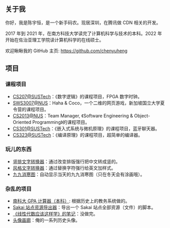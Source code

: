 ## 关于我

你好，我是陈宇恒，是一个新手码农。现居深圳，在腾讯做 CDN 相关的开发。

2017 年到 2021 年，在南方科技大学读完了计算机科学与技术的本科。2022 年开始在佐治亚理工学院读计算机科学的在线硕士。

欢迎瞅瞅我的 GitHub 主页: https://github.com/chenyuheng

## 项目

### 课程项目

* [CS207@SUSTech](<https://github.com/Stang-wm/CS207_project>)：《数字逻辑》的课程项目，FPGA 数字时钟。
* [SWS3007@NUS](<https://github.com/bianzheng123/2D-VideoGame-Development>)：Haha & Coco，一个二维的网页游戏，新加坡国立大学夏令营的课程项目。
* [CS2013@NUS](https://github.com/chenyuheng/Team-Manager)：Team Manager, 《Software Engineering & Object-Oriented Programming》的课程项目。
* [CS301@SUSTech](https://github.com/WinstonHuTiger/CS301_Project)：《嵌入式系统与微机原理》的课程项目，蓝牙聊天器。
* [CS323@SUSTech](https://github.com/chenyuheng/CS323-Compilers)：《编译原理》的课程项目，超简单的编译器。

### 玩儿的东西

* [竖排文字转换器](https://chenyuheng.github.io/Vertical-Writing-Converter/)：通过改变排版强行把中文转成竖的。
* [风格文字转换器](https://chenyuheng.github.io/Stylish-Text/)：通过替换字符强行给英文加样式。
* [九九消寒图](https://chenyuheng.github.io/Nine-Nine-Cold-Vanishing-Drawing/)：自动显示当天的九九消寒图（只在冬天会有涂画哦）。

### 杂乱的项目

* [南科大 GPA 计算器（本科）](https://github.com/chenyuheng/SUSTech-GPA-Calculator): 根据历史上的教务系统做的。
* [Sakai 站点资源导出器](https://github.com/chenyuheng/sakai-exporter)：导出一个 Sakai 站点全部资源（文件）的脚本。
* [《线性代数应该这样学》的笔记](https://chenyuheng.github.io/Linear-Algebra-Done-Right-Notes/)：没做完。
* [头像画廊](https://chenyuheng.github.io/avatar-gallery/)：俺的一系列历史头像。
